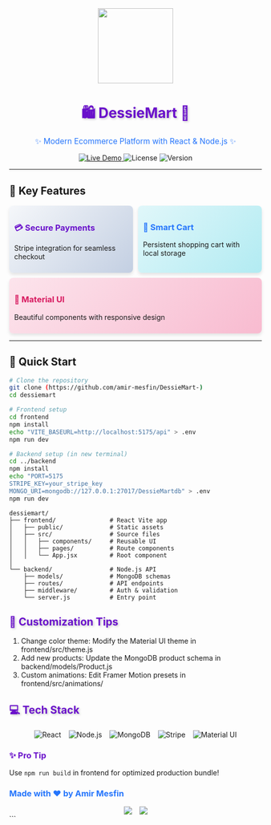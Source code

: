 <div align="center">
  <img src="https://media.giphy.com/media/v1.Y2lkPTc5MGI3NjExcW5xZ2VnZ3F4dXJ2Z2V5dWZ4Z2NqZzJlcXZ6d2Z6Y2N0dW5xbmN6YiZlcD12MV9pbnRlcm5hbF9naWZfYnlfaWQmY3Q9Zw/3o7aD2vlgJi2lUY5g4/giphy.gif" width="150">
  <h1 style="color: #6a11cb; text-shadow: 2px 2px 4px rgba(0,0,0,0.2);">🛍️ DessieMart 🛒</h1>
  <p style="color: #2575fc; font-size: 1.1em;">✨ Modern Ecommerce Platform with React & Node.js ✨</p>
  
  <div>
    <a href="https://dessiemart.netlify.app/">
      <img src="https://img.shields.io/badge/🚀_Live_Demo-FF5722?style=for-the-badge&logo=netlify&logoColor=white" alt="Live Demo">
    </a>
    <img src="https://img.shields.io/github/license/amir-mesfin/dessiemart?style=for-the-badge&color=blueviolet" alt="License">
    <img src="https://img.shields.io/badge/version-1.0-green?style=for-the-badge" alt="Version">
  </div>
</div>

---

## 🌟 Key Features
<div style="display: flex; flex-wrap: wrap; gap: 10px;">
  <div style="background: linear-gradient(135deg, #f5f7fa 0%, #c3cfe2 100%); padding: 10px; border-radius: 8px; flex: 1; min-width: 200px; box-shadow: 0 4px 6px rgba(0,0,0,0.1);">
    <h3 style="color: #6a11cb;">💳 Secure Payments</h3>
    <p>Stripe integration for seamless checkout</p>
  </div>
  <div style="background: linear-gradient(135deg, #e0f7fa 0%, #b2ebf2 100%); padding: 10px; border-radius: 8px; flex: 1; min-width: 200px; box-shadow: 0 4px 6px rgba(0,0,0,0.1);">
    <h3 style="color: #2575fc;">🛒 Smart Cart</h3>
    <p>Persistent shopping cart with local storage</p>
  </div>
  <div style="background: linear-gradient(135deg, #fce4ec 0%, #f8bbd0 100%); padding: 10px; border-radius: 8px; flex: 1; min-width: 200px; box-shadow: 0 4px 6px rgba(0,0,0,0.1);">
    <h3 style="color: #d81b60;">🎨 Material UI</h3>
    <p>Beautiful components with responsive design</p>
  </div>
</div>

---

## 🚀 Quick Start

```bash
# Clone the repository
git clone (https://github.com/amir-mesfin/DessieMart-)
cd dessiemart

# Frontend setup
cd frontend
npm install
echo "VITE_BASEURL=http://localhost:5175/api" > .env
npm run dev

# Backend setup (in new terminal)
cd ../backend
npm install
echo "PORT=5175
STRIPE_KEY=your_stripe_key
MONGO_URI=mongodb://127.0.0.1:27017/DessieMartdb" > .env
npm run dev
```
```
dessiemart/
├── frontend/               # React Vite app
│   ├── public/             # Static assets
│   ├── src/                # Source files
│   │   ├── components/     # Reusable UI
│   │   ├── pages/          # Route components
│   │   └── App.jsx         # Root component
│
└── backend/                # Node.js API
    ├── models/             # MongoDB schemas
    ├── routes/             # API endpoints
    ├── middleware/         # Auth & validation
    └── server.js           # Entry point
```
<h2  style="color: #6a11cb; text-shadow: 2px 2px 4px rgba(0,0,0,0.2);"> 🎨 Customization Tips </h2>
<ol>
<li> Change color theme: Modify the Material UI theme in frontend/src/theme.js</li>
<li> Add new products: Update the MongoDB product schema in backend/models/Product.js</li>
<li> Custom animations: Edit Framer Motion presets in frontend/src/animations/</li>
</ol>


<h2  style="color: #6a11cb; text-shadow: 2px 2px 4px rgba(0,0,0,0.2);"> 💻 Tech Stack </h2>
<div style="display: flex; justify-content: center; gap: 15px; flex-wrap: wrap; margin: 20px 0;"> <img src="https://img.shields.io/badge/React-61DAFB?style=for-the-badge&logo=react&logoColor=black" alt="React"> <img src="https://img.shields.io/badge/Node.js-339933?style=for-the-badge&logo=node.js&logoColor=white" alt="Node.js"> <img src="https://img.shields.io/badge/MongoDB-47A248?style=for-the-badge&logo=mongodb&logoColor=white" alt="MongoDB"> <img src="https://img.shields.io/badge/Stripe-008CDD?style=for-the-badge&logo=stripe&logoColor=white" alt="Stripe"> <img src="https://img.shields.io/badge/Material_UI-0081CB?style=for-the-badge&logo=mui&logoColor=white" alt="Material UI"> </div>

<h3 style="color: #6a11cb;">✨ Pro Tip</h3> <p>Use <code>npm run build</code> in frontend for optimized production bundle!</p> <div style="margin-top: 20px;"> <h3 style="color: #2575fc;">Made with ❤️ by Amir Mesfin</h3> <div style="display: flex; justify-content: center; gap: 15px; margin-top: 10px;"> <a href="#"> <img src="https://img.shields.io/badge/-Portfolio-4ECDC4?style=flat-square&logo=google-chrome&logoColor=white"> </a> <a href="#"> <img src="https://img.shields.io/badge/-LinkedIn-0A66C2?style=flat-square&logo=linkedin&logoColor=white"> </a> </div> </div> </div> ```


